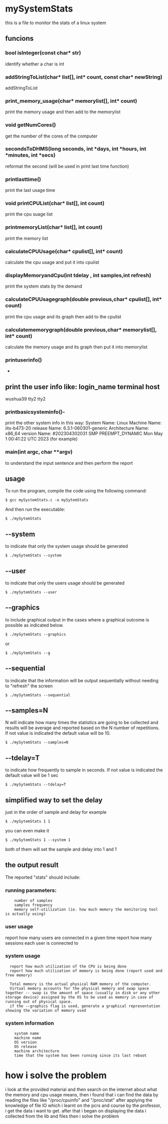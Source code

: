 # mySystemStats
this is a file to monitor the stats of a linux system
## funcions
### bool isInteger(const char* str)
identify whether a char is int
### addStringToList(char* list[], int* count, const char* newString) 
addStringToList
### print_memory_usage(char* memorylist[], int* count) 
print the memory usage and then add to the memorylist
### void getNumCores()
get the number of the cores of the computer
### secondsToDHMS(long seconds, int *days, int *hours, int *minutes, int *secs)
reformat the second (will be used in print last time function)
### printlasttime() 
print the last usage time
### void printCPUList(char* list[], int count) 
print the cpu suage list
### printmemoryList(char* list[], int count)
print the memory list
### calculateCPUUsage(char* cpulist[], int* count)
calculate the cpu usage and put it into cpulist
### displayMemoryandCpu(int tdelay , int samples,int refresh)
print the system stats by the demand
### calculateCPUUsagegraph(double previous,char* cpulist[], int* count)
print the cpu usage and its graph then add to the cpulist
### calculatememorygraph(double previous,char* memorylist[], int* count)
calculate the memory usage and its graph then put it into memorylist
### printuserinfo()
-
print the user info 
like:
login_name terminal host
--------------------------
wushua39 tty2 tty2
### printbasicsysteminfo()-
print the other system info in this way:
System Name: Linux
Machine Name: iits-b473-20
release Name: 6.3.1-060301-generic
Architecture Name: x86_64
version Name: #202304302031 SMP PREEMPT_DYNAMIC Mon May  1 00:41:22 UTC 2023
(for example)
### main(int argc, char **argv)
to understand the input sentence and then perform the report

## usage

To run the program, compile the code using the following command:

```console
$ gcc mySystemStats.c -o mySytemStats
```
And then run the executable:

```console
$ ./mySytemStats
```
## --system
to indicate that only the system usage should be generated
``` console
$ ./mySytemStats --system
```
## --user
to indicate that only the users usage should be generated
``` console
$ ./mySytemStats --user
```
## --graphics
to include graphical output in the cases where a graphical outcome is possible as indicated below.

``` console
$ ./mySytemStats --graphics
```
or
``` console
$ ./mySytemStats --g
```
## --sequential
to indicate that the information will be output sequentially without needing to "refresh" the screen 
``` console
$ ./mySytemStats --sequential
```
## --samples=N
N will indicate how many times the statistics are going to be collected and results will be average and reported based on the N number of repetitions.
If not value is indicated the default value will be 10.
``` console
$ ./mySytemStats --samples=N
```
## --tdelay=T
to indicate how frequently to sample in seconds.
If not value is indicated the default value will be 1 sec
``` console
$ ./mySytemStats --tdelay=T
```
## simplified way to set the delay
just in the order of sample and delay
for example
``` console
$ ./mySytemStats 1 1
```
you can even make it 
``` console
$ ./mySytemStats 1 --system 1
```
both of them will set the sample and delay into 1 and 1

## the output result
The reported "stats" should include:

### running parameters:
        number of samples
        samples frequency
        memory self-utilization (ie. how much memory the monitoring tool is actually using)
### user usage
  report how many users are connected in a given time
  report how many sessions each user is connected to

### system usage
      report how much utilization of the CPU is being done
      report how much utilization of memory is being done (report used and free memory)

      Total memory is the actual physical RAM memory of the computer.
      Virtual memory accounts for the physical memory and swap space together -- swap is the amount of space (usually in disk or any other storage device) assigned by the OS to be used as memory in case of running out of physical space.
      if the --graphics flag is used, generate a graphical representation showing the variation of memory used
### system information
        system name
        machine name
        OS version
        OS release
        machine architecture
        time that the system has been running since its last reboot
# how i solve the problem 
 i look at the provided material and then search on the internet about what the memory and cpu usage means, then i found that i can find the data by reading the files like "/proc/cpuinfo" and "/proc/stat"
 after applying the knowledge of file IO which i learnt on the pcrs and course by the professor, i get the data i want to get.
 after that i began on displaying the data i collected from the lib and files then i solve the problem 




















